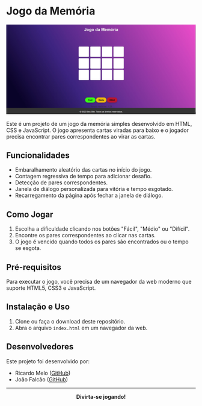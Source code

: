 # Jogo da Memória

<p align="center">
  <img src="jogomemoria.jpg" alt="Screenshot do Jogo da Memória">
</p>

Este é um projeto de um jogo da memória simples desenvolvido em HTML, CSS e JavaScript. O jogo apresenta cartas viradas para baixo e o jogador precisa encontrar pares correspondentes ao virar as cartas.

## Funcionalidades

- Embaralhamento aleatório das cartas no início do jogo.
- Contagem regressiva de tempo para adicionar desafio.
- Detecção de pares correspondentes.
- Janela de diálogo personalizada para vitória e tempo esgotado.
- Recarregamento da página após fechar a janela de diálogo.

## Como Jogar

1. Escolha a dificuldade clicando nos botões "Fácil", "Médio" ou "Difícil".
2. Encontre os pares correspondentes ao clicar nas cartas.
3. O jogo é vencido quando todos os pares são encontrados ou o tempo se esgota.

## Pré-requisitos

Para executar o jogo, você precisa de um navegador da web moderno que suporte HTML5, CSS3 e JavaScript.

## Instalação e Uso

1. Clone ou faça o download deste repositório.
2. Abra o arquivo `index.html` em um navegador da web.

## Desenvolvedores

Este projeto foi desenvolvido por:

- Ricardo Melo ([GitHub](https://github.com/ricardojs122))
- João Falcão ([GitHub](https://github.com/camalejao))

---

<p align="center">
  <strong>Divirta-se jogando!</strong>
</p>
